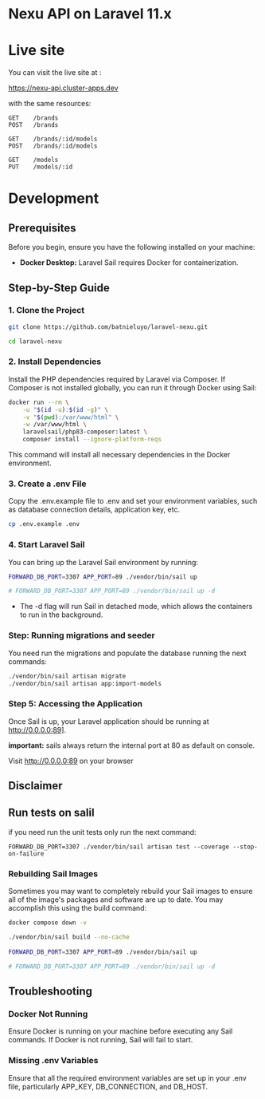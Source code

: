 # Nexu API on Laravel 11.x

# Live site
You can visit the live site at :

https://nexu-api.cluster-apps.dev

with the same resources:
```
GET    /brands
POST   /brands

GET    /brands/:id/models
POST   /brands/:id/models

GET    /models
PUT    /models/:id
```

# Development

## Prerequisites

Before you begin, ensure you have the following installed on your machine:

* **Docker Desktop:** Laravel Sail requires Docker for containerization.

## Step-by-Step Guide

### 1. Clone the Project

```bash
git clone https://github.com/batnieluyo/laravel-nexu.git

cd laravel-nexu
```

### 2. Install Dependencies

Install the PHP dependencies required by Laravel via Composer. If Composer is not installed globally, you can run it through Docker using Sail:

```bash
docker run --rm \
    -u "$(id -u):$(id -g)" \
    -v "$(pwd):/var/www/html" \
    -w /var/www/html \
    laravelsail/php83-composer:latest \
    composer install --ignore-platform-reqs
```

This command will install all necessary dependencies in the Docker environment.

### 3. Create a .env File

Copy the .env.example file to .env and set your environment variables, such as database connection details, application key, etc.

```bash
cp .env.example .env
```

### 4. Start Laravel Sail
You can bring up the Laravel Sail environment by running:

```bash
FORWARD_DB_PORT=3307 APP_PORT=89 ./vendor/bin/sail up

# FORWARD_DB_PORT=3307 APP_PORT=89 ./vendor/bin/sail up -d
```
* The -d flag will run Sail in detached mode, which allows the containers to run in the background.

### Step: Running migrations and seeder
You need run the migrations and populate the database running the next commands:

```bash
./vendor/bin/sail artisan migrate
./vendor/bin/sail artisan app:import-models
```

### Step 5: Accessing the Application
Once Sail is up, your Laravel application should be running at http://0.0.0.0:89].

**important:** sails always return the internal port at 80 as default on console.

Visit http://0.0.0.0:89 on your browser

## Disclaimer

## Run tests on salil
if you need run the unit tests only run the next command:

```
FORWARD_DB_PORT=3307 ./vendor/bin/sail artisan test --coverage --stop-on-failure
```

### Rebuilding Sail Images

Sometimes you may want to completely rebuild your Sail images to ensure all of the image's packages and software are up to date. You may accomplish this using the build command:

```bash
docker compose down -v

./vendor/bin/sail build --no-cache
 
FORWARD_DB_PORT=3307 APP_PORT=89 ./vendor/bin/sail up

# FORWARD_DB_PORT=3307 APP_PORT=89 ./vendor/bin/sail up -d
```

## Troubleshooting

### Docker Not Running
Ensure Docker is running on your machine before executing any Sail commands. If Docker is not running, Sail will fail to start.

### Missing .env Variables
Ensure that all the required environment variables are set up in your .env file, particularly APP_KEY, DB_CONNECTION, and DB_HOST.